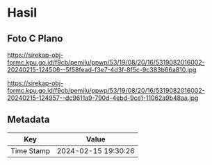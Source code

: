 # Hasil

## Foto C Plano

https://sirekap-obj-formc.kpu.go.id/f9cb/pemilu/ppwp/53/19/08/20/16/5319082016002-20240215-124506--5f58fead-f3e7-4d3f-8f5c-9c383b66a810.jpg

https://sirekap-obj-formc.kpu.go.id/f9cb/pemilu/ppwp/53/19/08/20/16/5319082016002-20240215-124957--dc9611a9-790d-4ebd-9ce1-11062a9b48aa.jpg


## Metadata

| Key        | Value               |
| ---------- | ------------------- |
| Time Stamp | 2024-02-15 19:30:26 |



